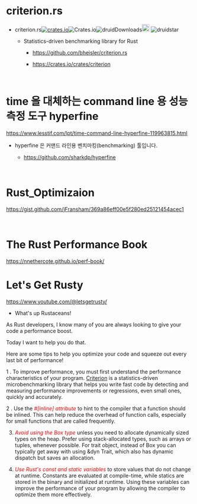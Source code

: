 # criterion.rs

- criterion.rs[![crates.io](https://img.shields.io/crates/v/criterion.svg)](https://crates.io/crates/criterion)![Crates.io](https://img.shields.io/crates/l/criterion)![druidDownloads](https://img.shields.io/crates/d/criterion.svg)<a href="[rustwasm/wasm-bindgen](https://github.com/bheisler/criterion.rs)"><img alt="githubicon" width="20px" src="https://user-images.githubusercontent.com/67513038/218287708-001511d7-1cce-42d3-92d2-4a61193b38f0.png" /></a>
![druidstar](https://img.shields.io/github/stars/bheisler/criterion.rs.svg)

  - Statistics-driven benchmarking library for Rust

    - https://github.com/bheisler/criterion.rs

    - https://crates.io/crates/criterion

<br>

# time 을 대체하는 command line 용 성능 측정 도구 hyperfine

https://www.lesstif.com/lpt/time-command-line-hyperfine-119963815.html

- hyperfine 은 커맨드 라인용 벤치마킹(benchmarking) 툴입니다.

  - https://github.com/sharkdp/hyperfine

<br>

# Rust_Optimizaion

https://gist.github.com/jFransham/369a86eff00e5f280ed25121454acec1

<br>

# The Rust Performance Book

https://nnethercote.github.io/perf-book/

# Let's Get Rusty

https://www.youtube.com/@letsgetrusty/

- What's up Rustaceans!

As Rust developers, I know many of you are always looking to give your code a performance boost.

Today I want to help you do that.

Here are some tips to help you optimize your code and squeeze out every last bit of performance!

1 . To improve performance, you must first understand the performance characteristics of your program. <a href="https://github.com/bheisler/criterion.rs">Criterion</a> is a statistics-driven microbenchmarking library that helps you write fast code by detecting and measuring performance improvements or regressions, even small ones, quickly and accurately.

2 . Use the <em style="color:red">#[inline] attribute</em> to hint to the compiler that a function should be inlined. This can help reduce the overhead of function calls, especially for small functions that are called frequently.

3. <em style="color:red">Avoid using the Box type</em> unless you need to allocate dynamically sized types on the heap. Prefer using stack-allocated types, such as arrays or tuples, whenever possible. For trait object, instead of Box you can typically get away with using &dyn Trait, which also has dynamic dispatch but saves an allocation.

4. <em style="color:red">Use Rust's const and static variables</em> to store values that do not change at runtime. Constants are evaluated at compile-time, while statics are stored in the binary and initialized at runtime. Using these variables can improve the performance of your program by allowing the compiler to optimize them more effectively.
